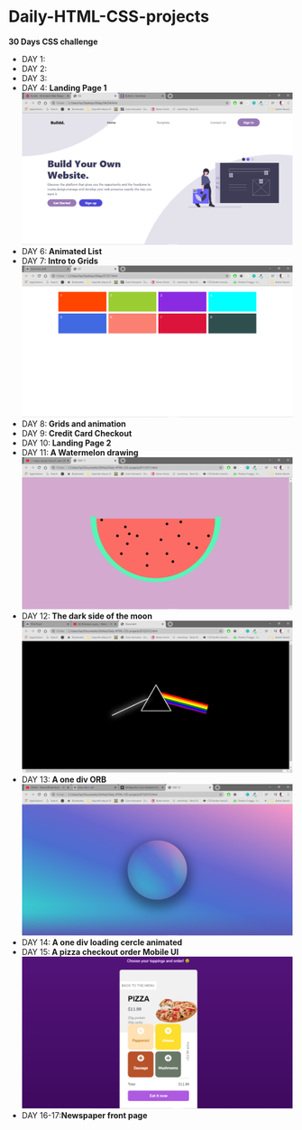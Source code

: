 # Daily-HTML-CSS-projects
 <strong> 30 Days CSS challenge </strong>
 <ul>
 <li>DAY 1: </li>
 <li>DAY 2: </li>
 <li>DAY 3: </li>
 <li>DAY 4: <strong> Landing Page 1</strong> 
 <img src="D4/D4.png" /></li>
 <li>DAY 6:<strong> Animated List</strong> </li>
 <li>DAY 7:<strong> Intro to Grids</strong>
 <img src="D7/D7.png"/></li>
 <li>DAY 8:<strong> Grids and animation</strong> </li>
 <li>DAY 9:<strong> Credit Card Checkout</strong> </li>
 <li>DAY 10:<strong> Landing Page 2</strong> </li>
 <li>DAY 11:<strong> A Watermelon drawing</strong> 
 <img src="D11/D11.png" /></li>
 <li>DAY 12:<strong> The dark side of the moon</strong> <img src="D12/D12.png" /> </li>
 <li>DAY 13:<strong> A one div ORB</strong>  <img src="D13/D13.png" /></li>
 <li>DAY 14:<strong> A one div loading cercle animated</strong> </li>
 <li>DAY 15:<strong> A pizza checkout order Mobile UI</strong>
 <img src="D15/D15.png" /> </li>
 <li>DAY 16-17:<strong>Newspaper front page</strong> </li>
</ul>
